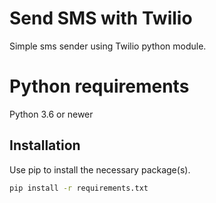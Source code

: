 # Send SMS with Twilio
Simple sms sender using Twilio python module.

# Python requirements
Python 3.6 or newer


## Installation

Use pip to install the necessary package(s).

```bash
pip install -r requirements.txt
```
